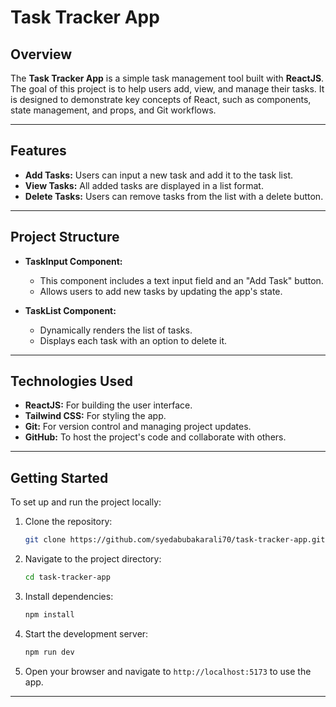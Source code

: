 # Task Tracker App

## Overview

The **Task Tracker App** is a simple task management tool built with **ReactJS**. The goal of this project is to help users add, view, and manage their tasks. It is designed to demonstrate key concepts of React, such as components, state management, and props, and Git workflows.

---

## Features

- **Add Tasks:** Users can input a new task and add it to the task list.
- **View Tasks:** All added tasks are displayed in a list format.
- **Delete Tasks:** Users can remove tasks from the list with a delete button.

---

## Project Structure

- **TaskInput Component:** 
  - This component includes a text input field and an "Add Task" button.
  - Allows users to add new tasks by updating the app's state.
  
- **TaskList Component:**
  - Dynamically renders the list of tasks.
  - Displays each task with an option to delete it.
  
---

## Technologies Used

- **ReactJS:** For building the user interface.
- **Tailwind CSS:** For styling the app.
- **Git:** For version control and managing project updates.
- **GitHub:** To host the project's code and collaborate with others.

---

## Getting Started

To set up and run the project locally:

1. Clone the repository:
   ```bash
   git clone https://github.com/syedabubakarali70/task-tracker-app.git
   ```

2. Navigate to the project directory:
   ```bash
   cd task-tracker-app
   ```

3. Install dependencies:
   ```bash
   npm install
   ```

4. Start the development server:
   ```bash
   npm run dev
   ```

5. Open your browser and navigate to `http://localhost:5173` to use the app.

---
